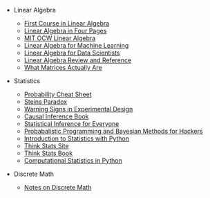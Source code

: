 * Linear Algebra
  * [First Course in Linear Algebra](http://linear.ups.edu/html/fcla.html)
  * [Linear Algebra in Four Pages](http://cnd.mcgill.ca/~ivan/miniref/linear_algebra_in_4_pages.pdf)
  * [MIT OCW Linear Algebra](http://ocw.mit.edu/courses/mathematics/18-06-linear-algebra-spring-2010/video-lectures/)
  * [Linear Algebra for Machine Learning](http://machinelearningmastery.com/linear-algebra-machine-learning/)
  * [Linear Algebra for Data Scientists](http://alexhwoods.com/2015/07/11/linear-algebra-for-data-scientists/)
  * [Linear Algebra Review and Reference](http://cs229.stanford.edu/section/cs229-linalg.pdf)
  * [What Matrices Actually Are](https://nolaymanleftbehind.wordpress.com/2011/07/10/linear-algebra-what-matrices-actually-are/)

* Statistics
  * [Probability Cheat Sheet](http://static1.squarespace.com/static/54bf3241e4b0f0d81bf7ff36/t/55e9494fe4b011aed10e48e5/1441352015658/probability_cheatsheet.pdf)
  * [Steins Paradox](http://statweb.stanford.edu/~ckirby/brad/other/Article1977.pdf)
  * [Warning Signs in Experimental Design](http://norvig.com/experiment-design.html)
  * [Causal Inference Book](http://www.hsph.harvard.edu/miguel-hernan/causal-inference-book/)
  * [Statistical Inference for Everyone](https://dl.dropboxusercontent.com/u/1813623/Statistical%20Inference%20for%20Everyone.pdf)
  * [Probabalistic Programming and Bayesian Methods for Hackers](https://github.com/CamDavidsonPilon/Probabilistic-Programming-and-Bayesian-Methods-for-Hackers)
  * [Introduction to Statistics with Python](http://work.thaslwanter.at/Stats/html/index.html)
  * [Think Stats Site](http://greenteapress.com/thinkstats/)
  * [Think Stats Book](http://greenteapress.com/thinkstats/thinkstats.pdf)
  * [Computational Statistics in Python](http://people.duke.edu/~ccc14/sta-663/index.html)

* Discrete Math
  * [Notes on Discrete Math](http://www.math.northwestern.edu/~mlerma/papers/discrete_mathematics-2005.pdf)

